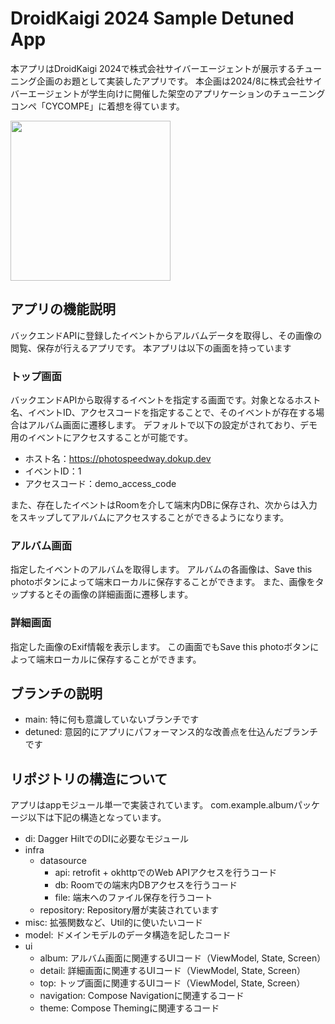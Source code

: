 # DroidKaigi 2024 Sample Detuned App

本アプリはDroidKaigi 2024で株式会社サイバーエージェントが展示するチューニング企画のお題として実装したアプリです。
本企画は2024/8に株式会社サイバーエージェントが学生向けに開催した架空のアプリケーションのチューニングコンペ「CYCOMPE」に着想を得ています。

<img width="256" src="https://github.com/user-attachments/assets/47599f35-5187-4fc1-88ee-2e85212f017d"/>

## アプリの機能説明

バックエンドAPIに登録したイベントからアルバムデータを取得し、その画像の閲覧、保存が行えるアプリです。
本アプリは以下の画面を持っています

### トップ画面

バックエンドAPIから取得するイベントを指定する画面です。対象となるホスト名、イベントID、アクセスコードを指定することで、そのイベントが存在する場合はアルバム画面に遷移します。
デフォルトで以下の設定がされており、デモ用のイベントにアクセスすることが可能です。

- ホスト名：https://photospeedway.dokup.dev
- イベントID：1
- アクセスコード：demo_access_code

また、存在したイベントはRoomを介して端末内DBに保存され、次からは入力をスキップしてアルバムにアクセスすることができるようになります。

### アルバム画面

指定したイベントのアルバムを取得します。
アルバムの各画像は、Save this photoボタンによって端末ローカルに保存することができます。
また、画像をタップするとその画像の詳細画面に遷移します。

### 詳細画面

指定した画像のExif情報を表示します。
この画面でもSave this photoボタンによって端末ローカルに保存することができます。

## ブランチの説明

- main: 特に何も意識していないブランチです
- detuned: 意図的にアプリにパフォーマンス的な改善点を仕込んだブランチです

## リポジトリの構造について

アプリはappモジュール単一で実装されています。
com.example.albumパッケージ以下は下記の構造となっています。

- di: Dagger HiltでのDIに必要なモジュール
- infra
  - datasource
    - api: retrofit + okhttpでのWeb APIアクセスを行うコード
    - db: Roomでの端末内DBアクセスを行うコード
    - file: 端末へのファイル保存を行うコート
  - repository: Repository層が実装されています
- misc: 拡張関数など、Util的に使いたいコード
- model: ドメインモデルのデータ構造を記したコード
- ui
  - album: アルバム画面に関連するUIコード（ViewModel, State, Screen）
  - detail: 詳細画面に関連するUIコード（ViewModel, State, Screen）
  - top: トップ画面に関連するUIコード（ViewModel, State, Screen）
  - navigation: Compose Navigationに関連するコード
  - theme: Compose Themingに関連するコード
